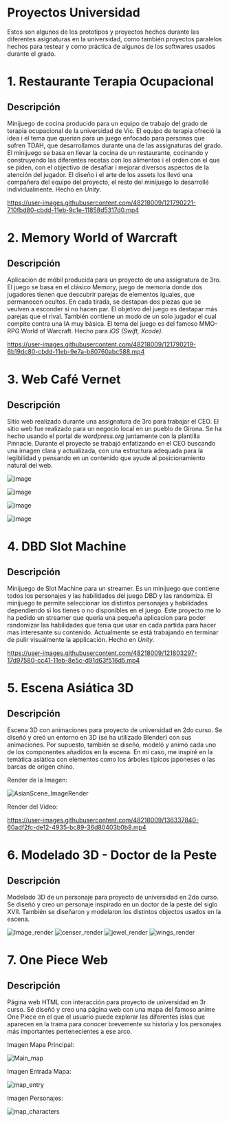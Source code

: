 # Proyectos Universidad

Estos son algunos de los prototipos y proyectos hechos durante las diferentes asignaturas en la universidad, como también proyectos paralelos hechos para testear y como práctica de algunos de los softwares usados durante el grado. 


# 1. Restaurante Terapia Ocupacional

## Descripción

Minijuego de cocina producido para un equipo de trabajo del grado de terapia ocupacional de la universidad de Vic. El equipo de terapia ofreció la idea i el tema que querian para un juego enfocado para personas que sufren TDAH, que desarrollamos durante una de las assignaturas del grado.
El minijuego se basa en llevar la cocina de un restaurante, cocinando y construyendo las diferentes recetas con los alimentos i el orden con el que se piden, con el objectivo de desafiar i mejorar diversos aspectos de la atención del jugador.
El diseño i el arte de los assets los llevó una compañera del equipo del proyecto, el resto del minijuego lo desarrollé individualmente.
Hecho en *Unity*.

https://user-images.githubusercontent.com/48218009/121790221-710fbd80-cbdd-11eb-9c1e-11858d5317d0.mp4
 

# 2. Memory World of Warcraft

## Descripción
Aplicación de móbil producida para un proyecto de una assignatura de 3ro. 
El juego se basa en el clásico Memory, juego de memoria donde dos jugadores tienen que descubrir parejas de elementos iguales, que permanecen ocultos. En cada tirada, se destapan dos piezas que se veulven a esconder si no hacen par. El objetivo del juego es destapar más parejas que el rival. También contiene un modo de un solo jugador el cual compite contra una IA muy bàsica.
El tema del juego es del famoso MMO-RPG World of Warcraft.
Hecho para *iOS (Swift, Xcode)*.

https://user-images.githubusercontent.com/48218009/121790219-6b19dc80-cbdd-11eb-9e7a-b80760abc588.mp4


# 3. Web Café Vernet

## Descripción

Sitio web realizado durante una assignatura de 3ro para trabajar el CEO. 
El sitio web fue realizado para un negocio local en un pueblo de Girona. Se ha hecho usando el portal de *wordpress.org* juntamente con la plantilla Pinnacle. Durante el proyecto se trabajó enfatizando en el CEO buscando una imagen clara y actualizada, con una estructura adequada para la legibilidad y pensando en un contenido que ayude al posicionamiento natural del web.


![image](https://user-images.githubusercontent.com/48218009/121790366-019acd80-cbdf-11eb-8a8a-9466845bb1d5.png)

![image](https://user-images.githubusercontent.com/48218009/121790367-06f81800-cbdf-11eb-8693-caf29db9bb3f.png)

![image](https://user-images.githubusercontent.com/48218009/121790372-0fe8e980-cbdf-11eb-8a85-b875722eebb4.png)

![image](https://user-images.githubusercontent.com/48218009/121790373-11b2ad00-cbdf-11eb-8898-e912bd09c7ac.png)





# 4. DBD Slot Machine

## Descripción

Minijuego de Slot Machine para un streamer.
Es un minijuego que contiene todos los personajes y las habilidades del juego DBD y las randomiza. El minijuego te permite seleccionar los distintos personajes y habilidades dependiendo si los tienes o no disponibles en el juego. Este proyecto me lo ha pedido un streamer que queria una pequeña aplicacion para poder randomizar las habilidades que tenia que usar en cada partida para hacer mas interesante su contenido. Actualmente se está trabajando en terminar de pulir visualmente la applicación. Hecho en *Unity*. 


https://user-images.githubusercontent.com/48218009/121803297-17d97580-cc41-11eb-8e5c-d91d63f516d5.mp4





# 5. Escena Asiática 3D

## Descripción

Escena 3D con animaciones para proyecto de universidad en 2do curso.
Se diseñó y creó un entorno en 3D (se ha utilizado Blender) con sus animaciones. Por supuesto, también se diseñó, modeló y animó cada uno de los componentes añadidos en la escena. En mi caso, me inspiré en la temàtica asiàtica con elementos como los árboles típicos japoneses o las barcas de origen chino.

Render de la Imagen:

![AsianScene_ImageRender](https://user-images.githubusercontent.com/48218009/136337831-02616676-f243-463c-8d50-24b7aaa0a28c.jpg)

Render del Video:

https://user-images.githubusercontent.com/48218009/136337840-60adf2fc-de12-4935-bc89-36d80403b0b8.mp4



# 6. Modelado 3D - Doctor de la Peste

## Descripción

Modelado 3D de un personaje para proyecto de universidad en 2do curso.
Se diseñó y creo un personaje inspirado en un doctor de la peste del siglo XVII. También se diseñaron y modelaron los distintos objectos usados en la escena.

![Image_render](https://user-images.githubusercontent.com/48218009/136349706-1cd7d713-15a1-44cf-8a86-389768865b01.jpg)
![censer_render](https://user-images.githubusercontent.com/48218009/136349705-8fc456c5-d300-4f5a-9448-654da83725af.jpg)
![jewel_render](https://user-images.githubusercontent.com/48218009/136349707-0774ec14-4c80-4b6c-bbff-d71c45df6b92.jpg)
![wings_render](https://user-images.githubusercontent.com/48218009/136349708-5443ca78-4240-42cb-9b93-87e1ea49953c.jpg)


# 7. One Piece Web

## Descripción

Página web HTML con interacción para proyecto de universidad en 3r curso.
Sé diseñó y creo una página web con una mapa del famoso anime One Piece en el que el usuario puede explorar las diferentes islas que aparecen en la trama para conocer brevemente su historia y los personajes más importantes pertenecientes a ese arco.

Imagen Mapa Principal:

![Main_map](https://user-images.githubusercontent.com/48218009/136342051-d90f7de2-f1d9-46be-91a8-daeed19c5e07.PNG)

Imagen Entrada Mapa:

![map_entry](https://user-images.githubusercontent.com/48218009/136342081-48e2e397-331e-4a3c-8963-800a1b6e6f6d.PNG)

Imagen Personajes:

![map_characters](https://user-images.githubusercontent.com/48218009/136342097-fd7fc03b-a03c-46d6-bc8b-ed2eea95037d.PNG)

